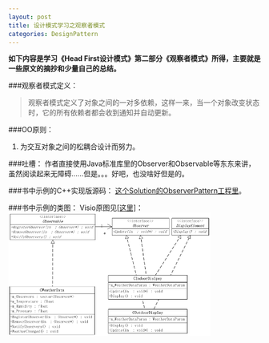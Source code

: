 ```yaml
---
layout: post
title: 设计模式学习之观察者模式
categories: DesignPattern
---
```


**如下内容是学习《Head First设计模式》第二部分《观察者模式》所得，主要就是一些原文的摘抄和少量自己的总结。**  

###观察者模式定义：
>观察者模式定义了对象之间的一对多依赖，这样一来，当一个对象改变状态时，它的所有依赖者都会收到通知并自动更新。

###OO原则：
  1. 为交互对象之间的松耦合设计而努力。

###吐槽：
作者直接使用Java标准库里的Observer和Observable等东东来讲，虽然阅读起来无障碍……但是。。。好吧，也没啥好但是的。

###书中示例的C++实现版源码：
<a href="https://github.com/mzlogin/DesignPatternDemos" target="_blank">这个Solution的ObserverPattern工程里</a>。

###书中示例的类图： 
Visio原图见<a href="https://github.com/mzlogin/DesignPatternDemos/blob/master/DesignPatternDemos.vsd" target="_blank">[这里]</a>：  
<img src="/images/posts/designpattern/ObserverPattern.png" width="80%" alt="Observer Pattern UML Class Diagram" />

